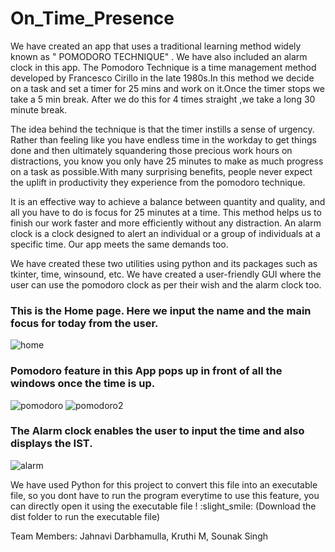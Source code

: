 # On_Time_Presence
We have created an app that uses a traditional learning method widely known as " POMODORO TECHNIQUE" . We have also included an alarm clock in this app. The Pomodoro Technique is a time management method developed by Francesco Cirillo in the late 1980s.In this method we decide on a task and set a timer for 25 mins and work on it.Once the timer stops we take a 5 min break. After we do this for 4 times straight ,we take a long 30 minute break.

The idea behind the technique is that the timer instills a sense of urgency. Rather than feeling like you have endless time in the workday to get things done and then ultimately squandering those precious work hours on distractions, you know you only have 25 minutes to make as much progress on a task as possible.With many surprising benefits, people never expect the uplift in productivity they experience from the pomodoro technique. 

It is an effective way to achieve a balance between quantity and quality, and all you have to do is focus for 25 minutes at a time. This method helps us to finish our work faster and more efficiently without any distraction. An alarm clock is a clock designed to alert an individual or a group of individuals at a specific time. Our app meets the same demands too.

We have created these two utilities using python and its packages such as tkinter, time, winsound, etc. We have created a user-friendly GUI where the user can use the pomodoro clock as per their wish and the alarm clock too.
### This is the Home page. Here we input the name and the main focus for today from the user.
![home](https://user-images.githubusercontent.com/72646771/119306425-c106fe80-bc87-11eb-8738-dc15d7d3606a.png)
### Pomodoro feature in this App pops up in front of all the windows once the time is up.
![pomodoro](https://user-images.githubusercontent.com/72646771/119306484-d9771900-bc87-11eb-85b1-01313d0cfd65.png)
![pomodoro2](https://user-images.githubusercontent.com/72646771/119306490-dbd97300-bc87-11eb-89a7-1446799dbd44.png)
### The Alarm clock enables the user to input the time and also displays the IST.
![alarm](https://user-images.githubusercontent.com/72646771/119306549-f3b0f700-bc87-11eb-824f-0cba4eea8ff6.png)


We have used Python for this project to convert this file into an executable file, so you dont have to run the program everytime to use this feature, you can directly open it using the executable file ! :slight_smile: 
(Download the dist folder to run the executable file)

Team Members:
Jahnavi Darbhamulla,
Kruthi M,
Sounak Singh
